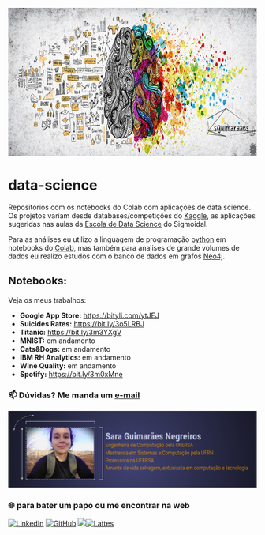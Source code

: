 <p  align="center">
 <img src='https://github.com/guimaraaes/data-science/blob/master/assets/data.png' height=300/>
 </p>

# data-science
Repositórios com os notebooks do Colab com aplicações de data science. Os projetos variam desde databases/competições do [Kaggle](https://www.kaggle.com/), as aplicações sugeridas nas aulas da [Escola de Data Science](https://escola.sigmoidal.ai/) do Sigmoidal.

Para as análises eu utilizo a linguagem de programação [python](https://www.python.org/) em notebooks do [Colab](https://colab.research.google.com/), mas também para analises de grande volumes de dados eu realizo estudos com o banco de dados em grafos [Neo4j](http://neo4j.com/).
 
## Notebooks:
Veja os meus trabalhos:

* **Google App Store:** https://bityli.com/ytJEJ
* **Suicides Rates:** https://bit.ly/3o5LRBJ
* **Titanic:** https://bit.ly/3m3YXgV
* **MNIST:** em andamento
* **Cats&Dogs:** em andamento
* **IBM RH Analytics:** em andamento
* **Wine Quality:** em andamento
* **Spotify:** https://bit.ly/3m0xMne




### :mailbox: Dúvidas? Me manda um [e-mail](sguimaraaes@gmail.com) 

<img src="https://raw.githubusercontent.com/guimaraaes/guimaraaes/master/assets/card-readme.png" >

### :globe_with_meridians: para bater um papo ou me encontrar na web
[![LinkedIn](https://img.shields.io/badge/-LINKEDIN-0077B5?style=for-the-badge&logo=linkedin&logoColor=white)](https://www.linkedin.com/in/sara-guimar%C3%A3es-negreiros-aa2382155/)
[![GitHub](https://img.shields.io/badge/github-%23100000.svg?&style=for-the-badge&logo=github&logoColor=white)](https://guimaraaes.github.io/guimaraaes/)
[<img height="25" src="https://i.imgur.com/2iVxee6.png">![Lattes](https://img.shields.io/badge/lattes-%23100000?logoColor=blue&style=for-the-badge)](http://lattes.cnpq.br/7082901769077209)
